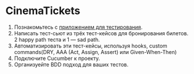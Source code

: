 # CinemaTickets

1. Познакомьтесь с [приложением для тестирования](http://qamid.tmweb.ru/client/index.php).
2. Написать тест-сьют из трёх тест-кейсов для бронирования билетов. 2 happy path теста и 1 — sad path.
3. Автоматизировать эти тест-кейсы, используя hooks, custom commands(DRY, AAA (Act, Assign, Assert) или Given-When-Then)
4. Подключите Cucumber к проекту.
5. Организуейте BDD подход для ваших тестов.
